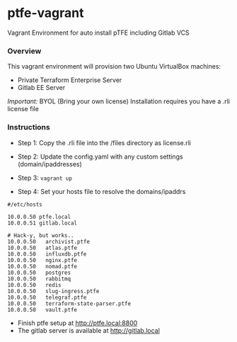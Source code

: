 # ptfe-vagrant
Vagrant Environment for auto install pTFE including Gitlab VCS

### Overview

This vagrant environment will provision two Ubuntu VirtualBox machines:
 - Private Terraform Enterprise Server
 - Gitlab EE Server

 *Important:* BYOL (Bring your own license) Installation requires you have a .rli license file

### Instructions

- Step 1: Copy the .rli file into the /files directory as license.rli

- Step 2: Update the config.yaml with any custom settings (domain/ipaddresses)

- Step 3: `vagrant up`

- Step 4: Set your hosts file to resolve the domains/ipaddrs

```
#/etc/hosts

10.0.0.50 ptfe.local
10.0.0.51 gitlab.local

# Hack-y, but works..
10.0.0.50	archivist.ptfe
10.0.0.50	atlas.ptfe
10.0.0.50	influxdb.ptfe
10.0.0.50	nginx.ptfe
10.0.0.50	nomad.ptfe
10.0.0.50	postgres
10.0.0.50	rabbitmq
10.0.0.50	redis
10.0.0.50	slug-ingress.ptfe
10.0.0.50	telegraf.ptfe
10.0.0.50	terraform-state-parser.ptfe
10.0.0.50	vault.ptfe

```


- Finish ptfe setup at http://ptfe.local:8800
- The gitlab server is available at http://gitlab.local
